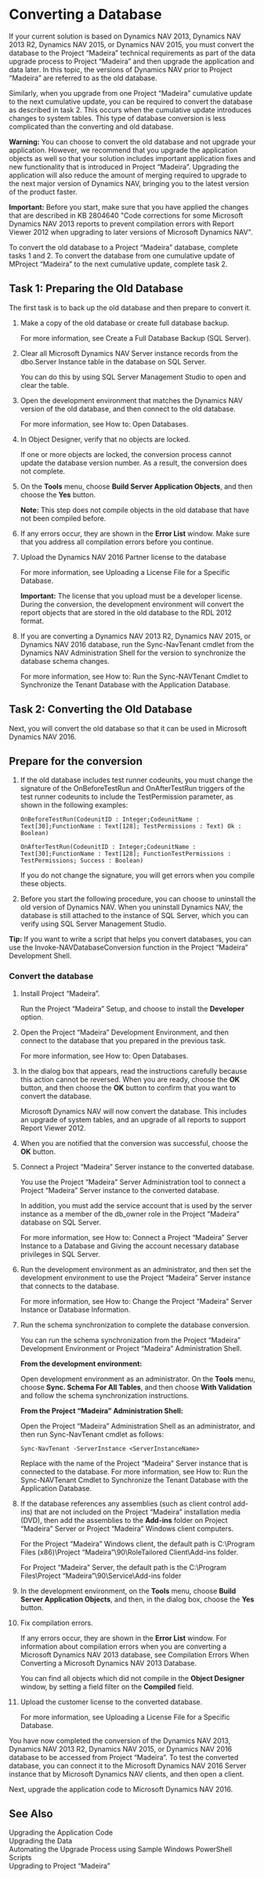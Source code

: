 <properties
                pageTitle="Converting a Database | Project “Madeira”"
                description="Describes how perform a technical upgrade on a database."
                services=""
                documentationCenter="Madeira"
                authors="jswymer"/>

# Converting a Database

If your current solution is based on Dynamics NAV 2013, Dynamics NAV 2013 R2,  Dynamics NAV 2015, or Dynamics NAV 2015, you must convert the database to the  Project “Madeira” technical requirements as part of the data upgrade process to Project “Madeira” and then upgrade the application and data later. In this topic, the versions of Dynamics NAV prior to Project “Madeira”  are referred to as the old database.

Similarly, when you upgrade from one Project “Madeira” cumulative update to the next cumulative update, you can be required to convert the database as described in task 2. This occurs when the cumulative update introduces changes to system tables. This type of database conversion is less complicated than the converting and old database.

**Warning:** You can choose to convert the old database and not upgrade your application. However, we recommend that you upgrade the application objects as well so that your solution includes important application fixes and new functionality that is introduced in Project “Madeira”. Upgrading the application will also reduce the amount of merging required to upgrade to the next major version of Dynamics NAV, bringing you to the latest version of the product faster.

**Important:** Before you start, make sure that you have applied the changes that are described in KB 2804640 "Code corrections for some Microsoft Dynamics NAV 2013 reports to prevent compilation errors with Report Viewer 2012 when upgrading to later versions of Microsoft Dynamics NAV".

To convert the old database to a Project “Madeira” database, complete tasks 1 and 2. To convert the database from one cumulative update of MProject “Madeira” to the next cumulative update, complete task 2.

## Task 1: Preparing the Old Database
The first task is to back up the old database and then prepare to convert it.

1.  Make a copy of the old database or create full database backup.

    For more information, see Create a Full Database Backup (SQL Server).
2.  Clear all Microsoft Dynamics NAV Server instance records from the dbo.Server Instance table in the database on SQL Server.

    You can do this by using SQL Server Management Studio to open and clear the table.
3.  Open the development environment that matches the Dynamics NAV version of the old database, and then connect to the old database.

    For more information, see How to: Open Databases.
4.  In Object Designer, verify that no objects are locked.

    If one or more objects are locked, the conversion process cannot update the database version number. As a result, the conversion does not complete.

5.  On the **Tools** menu, choose **Build Server Application Objects**, and then choose the **Yes** button.

    **Note:** This step does not compile objects in the old database that have not been compiled before.
6.  If any errors occur, they are shown in the **Error List** window. Make sure that you address all compilation errors before you continue.

7.  Upload the Dynamics NAV 2016 Partner license to the database

    For more information, see Uploading a License File for a Specific Database.

    **Important:** The license that you upload must be a developer license. During the conversion, the development environment will convert the report objects that are stored in the old database to the RDL 2012 format.
8.  If you are converting a Dynamics NAV 2013 R2, Dynamics NAV 2015, or Dynamics NAV 2016 database, run the Sync-NavTenant cmdlet from the Dynamics NAV Administration Shell for the version to synchronize the database schema changes.

    For more information, see How to: Run the Sync-NAVTenant Cmdlet to Synchronize the Tenant Database with the Application Database.

## Task 2: Converting the Old Database
Next, you will convert the old database so that it can be used in Microsoft Dynamics NAV 2016.

## Prepare for the conversion
1. If the old database includes test runner codeunits, you must change the signature of the OnBeforeTestRun and OnAfterTestRun triggers of the test runner codeunits to include the TestPermission parameter, as shown in the following examples:

    ```
    OnBeforeTestRun(CodeunitID : Integer;CodeunitName : Text[30];FunctionName : Text[128]; TestPermissions : Text) Ok : Boolean)
    ```

    ```
    OnAfterTestRun(CodeunitID : Integer;CodeunitName : Text[30];FunctionName : Text[128]; FunctionTestPermissions : TestPermissions; Success : Boolean)
    ```
    If you do not change the signature, you will get errors when you compile these objects.

2.  Before you start the following procedure, you can choose to uninstall the old version of Dynamics NAV. When you uninstall Dynamics NAV, the database is still attached to the instance of SQL Server, which you can verify using SQL Server Management Studio.


**Tip:** If you want to write a script that helps you convert databases, you can use the Invoke-NAVDatabaseConversion function in the Project “Madeira” Development Shell.

### Convert the database
1.  Install Project “Madeira”.

    Run the Project “Madeira” Setup, and choose to install the **Developer** option.

2.  Open the Project “Madeira” Development Environment, and then connect to the database that you prepared in the previous task.

    For more information, see How to: Open Databases.

3.  In the dialog box that appears, read the instructions carefully because this action cannot be reversed. When you are ready, choose the **OK** button, and then choose the **OK** button to confirm that you want to convert the database.

    Microsoft Dynamics NAV will now convert the database. This includes an upgrade of system tables, and an upgrade of all reports to support Report Viewer 2012.

4.  When you are notified that the conversion was successful, choose the **OK** button.

5.  Connect a Project “Madeira” Server instance to the converted database.

    You use the Project “Madeira” Server Administration tool to connect a Project “Madeira” Server instance to the converted database.

    In addition, you must add the service account that is used by the server instance as a member of the db_owner role in the Project “Madeira” database on SQL Server.

    For more information, see How to: Connect a Project “Madeira” Server Instance to a Database and Giving the account necessary database privileges in SQL Server.

6.  Run the development environment as an administrator, and then set the development environment to use the Project “Madeira” Server instance that connects to the database.

    For more information, see How to: Change the Project “Madeira” Server Instance or Database Information.

7.  Run the schema synchronization to complete the database conversion.

    You can run the schema synchronization from the Project “Madeira” Development Environment or Project “Madeira” Administration Shell.

    **From the development environment:**

    Open development environment as an administrator. On the **Tools** menu, choose **Sync. Schema For All Tables**, and then choose **With Validation** and follow the schema synchronization instructions.

    **From the Project “Madeira” Administration Shell:**

    Open the Project “Madeira” Administration Shell as an administrator, and then run Sync-NavTenant cmdlet as follows:

    ```
    Sync-NavTenant -ServerInstance <ServerInstanceName>
    ```

    Replace <ServerInstanceName> with the name of the Project “Madeira” Server instance that is connected to the database. For more information, see How to: Run the Sync-NAVTenant Cmdlet to Synchronize the Tenant Database with the Application Database.

8.  If the database references any assemblies (such as client control add-ins) that are not included on the Project “Madeira” installation media (DVD), then add the assemblies to the **Add-ins** folder on Project “Madeira” Server or Project “Madeira” Windows client computers.

    For the Project “Madeira” Windows client, the default path is C:\Program Files (x86)\Project “Madeira”\90\RoleTailored Client\Add-ins folder.

    For Project “Madeira” Server, the default path is the C:\Program Files\Project “Madeira”\90\Service\Add-ins folder

9.  In the development environment, on the **Tools** menu, choose **Build Server Application Objects**, and then, in the dialog box, choose the **Yes** button.

10. Fix compilation errors.

    If any errors occur, they are shown in the **Error List** window. For information about compilation errors when you are converting a Microsoft Dynamics NAV 2013 database, see Compilation Errors When Converting a Microsoft Dynamics NAV 2013 Database.

    You can find all objects which did not compile in the **Object Designer** window, by setting a field filter on the **Compiled** field.

11. Upload the customer license to the converted database.

    For more information, see Uploading a License File for a Specific Database.

You have now completed the conversion of the Dynamics NAV 2013, Dynamics NAV 2013 R2, Dynamics NAV 2015, or Dynamics NAV 2016 database to be accessed from Project “Madeira”. To test the converted database, you can connect it to the Microsoft Dynamics NAV 2016 Server instance that by Microsoft Dynamics NAV clients, and then open a client.

Next, upgrade the application code to Microsoft Dynamics NAV 2016.

## See Also  
Upgrading the Application Code  
Upgrading the Data  
Automating the Upgrade Process using Sample Windows PowerShell Scripts  
Upgrading to Project “Madeira”  
